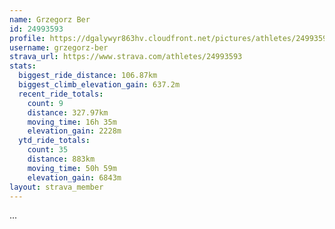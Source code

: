 ```yaml
---
name: Grzegorz Ber
id: 24993593
profile: https://dgalywyr863hv.cloudfront.net/pictures/athletes/24993593/7453165/11/large.jpg
username: grzegorz-ber
strava_url: https://www.strava.com/athletes/24993593
stats:
  biggest_ride_distance: 106.87km
  biggest_climb_elevation_gain: 637.2m
  recent_ride_totals:
    count: 9
    distance: 327.97km
    moving_time: 16h 35m
    elevation_gain: 2228m
  ytd_ride_totals:
    count: 35
    distance: 883km
    moving_time: 50h 59m
    elevation_gain: 6843m
layout: strava_member
--- 
```

...
